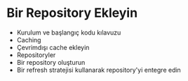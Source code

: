 # <a name="1"></a>Bir Repository Ekleyin

- Kurulum ve başlangıç kodu kılavuzu
- Caching
- Çevrimdışı cache ekleyin
- Repositoryler
- Bir repository oluşturun
- Bir refresh stratejisi kullanarak repository'yi entegre edin
